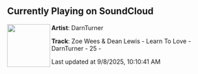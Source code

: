 ## Currently Playing on SoundCloud

[<img align="left" width="100" src="https://i1.sndcdn.com/artworks-D8WKcfzYka8z0d6z-UysmKQ-t500x500.png">](https://soundcloud.com/darnturner/zoe-wees-dean-lewis-learn-to?in=saxurn/sets/one-milk)

**Artist**: DarnTurner 

**Track**: Zoe Wees & Dean Lewis -  Learn To Love - DarnTurner - 25 -

Last updated at 9/8/2025, 10:10:41 AM
